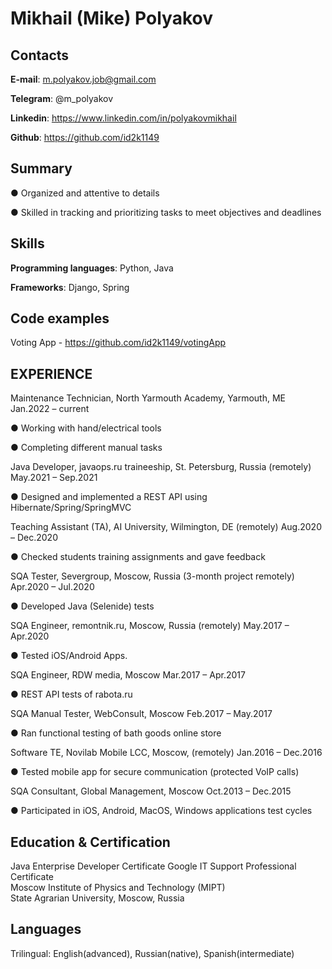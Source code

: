 # Mikhail (Mike) Polyakov

## Contacts
**E-mail**: m.polyakov.job@gmail.com

**Telegram**: @m_polyakov

**Linkedin**: https://www.linkedin.com/in/polyakovmikhail

**Github**: https://github.com/id2k1149

## Summary
●	Organized and attentive to details

●	Skilled in tracking and prioritizing tasks to meet objectives and deadlines

## Skills
**Programming languages**: Python, Java

**Frameworks**: Django, Spring

## Code examples
Voting App - 
https://github.com/id2k1149/votingApp

## EXPERIENCE
Maintenance Technician, North Yarmouth Academy, Yarmouth, ME	Jan.2022 – current

●	Working with hand/electrical tools

●	Completing different manual tasks

Java Developer, javaops.ru traineeship, St. Petersburg, Russia (remotely)	May.2021 – Sep.2021

●	Designed and implemented a REST API using Hibernate/Spring/SpringMVC	

Teaching Assistant (TA), AI University, Wilmington, DE (remotely)	Aug.2020 – Dec.2020

●	Checked students training assignments and gave feedback

SQA Tester, Severgroup, Moscow, Russia (3-month project remotely)		Apr.2020 – Jul.2020

●	Developed Java (Selenide) tests

SQA Engineer, remontnik.ru, Moscow, Russia (remotely) 	    			May.2017 – Apr.2020

●	Tested iOS/Android Apps.

SQA Engineer, RDW media, Moscow                                                                    Mar.2017 – Apr.2017

●	REST API tests of rabota.ru
	
SQA Manual Tester, WebConsult, Moscow	Feb.2017 – May.2017

●	Ran functional testing of bath goods online store

Software TE,  Novilab Mobile LCC,  Moscow,  (remotely)                                      Jan.2016 – Dec.2016

●	Tested mobile app for secure communication (protected VoIP calls)

SQA Consultant, Global Management, Moscow	Oct.2013 – Dec.2015

●	Participated in iOS, Android, MacOS, Windows applications test cycles
	
## Education & Certification
Java Enterprise Developer Certificate 
Google IT Support Professional Certificate	
Moscow Institute of Physics and Technology (MIPT)	             
State Agrarian University, Moscow, Russia	    


## Languages
Trilingual: English(advanced), Russian(native), Spanish(intermediate)